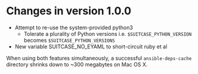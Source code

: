 # Changes in version 1.0.0

- Attempt to re-use the system-provided python3
  - Tolerate a plurality of Python versions i.e. `$SUITCASE_PYTHON_VERSION` becomes `$SUITCASE_PYTHON_VERSIONS`
- New variable SUITCASE_NO_EYAML to short-circuit ruby et al

When using both features simultaneously, a successful `ansible-deps-cache` directory shrinks down to ~300 megabytes on Mac OS X.
